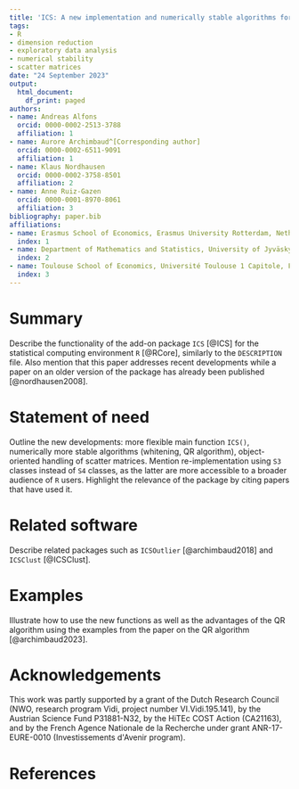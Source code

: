 ```yaml
---
title: 'ICS: A new implementation and numerically stable algorithms for invariant coordinate selection in R'
tags:
- R
- dimension reduction
- exploratory data analysis
- numerical stability
- scatter matrices
date: "24 September 2023"
output:
  html_document:
    df_print: paged
authors:
- name: Andreas Alfons
  orcid: 0000-0002-2513-3788
  affiliation: 1
- name: Aurore Archimbaud^[Corresponding author]
  orcid: 0000-0002-6511-9091
  affiliation: 1
- name: Klaus Nordhausen
  orcid: 0000-0002-3758-8501
  affiliation: 2
- name: Anne Ruiz-Gazen
  orcid: 0000-0001-8970-8061
  affiliation: 3
bibliography: paper.bib
affiliations:
- name: Erasmus School of Economics, Erasmus University Rotterdam, Netherlands
  index: 1
- name: Department of Mathematics and Statistics, University of Jyväskylä, Finland
  index: 2
- name: Toulouse School of Economics, Université Toulouse 1 Capitole, France
  index: 3
---
```



# Summary

Describe the functionality of the add-on package `ICS` [@ICS] for the statistical computing environment `R` [@RCore], similarly to the `DESCRIPTION` file. Also mention that this paper addresses recent developments while a paper on an older version of the package has already been published [@nordhausen2008].


# Statement of need

Outline the new developments: more flexible main function `ICS()`, numerically more stable algorithms (whitening, QR algorithm), object-oriented handling of scatter matrices. Mention re-implementation using `S3` classes instead of `S4` classes, as the latter are more accessible to a broader audience of `R` users. Highlight the relevance of the package by citing papers that have used it.


# Related software

Describe related packages such as `ICSOutlier` [@archimbaud2018] and `ICSClust` [@ICSClust].


# Examples

Illustrate how to use the new functions as well as the advantages of the QR algorithm using the examples from the paper on the QR algorithm [@archimbaud2023].


# Acknowledgements

This work was partly supported by a grant of the Dutch Research Council (NWO, research program Vidi, project number VI.Vidi.195.141), by the Austrian Science Fund P31881-N32, by the HiTEc COST Action (CA21163), and by the French Agence Nationale de la Recherche under grant ANR-17-EURE-0010 (Investissements d'Avenir program).

# References
